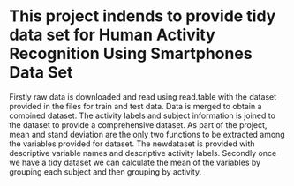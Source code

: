 # This project indends to provide tidy data set for Human Activity Recognition Using Smartphones Data Set 
Firstly raw data is downloaded and read using read.table with the dataset provided in the files for train and test data.
Data is merged to obtain a combined dataset. The activity labels  and subject information is joined to the dataset to provide a comprehensive dataset. As part of the project, mean and stand deviation are the only two functions to be extracted among the variables provided for dataset. The newdataset is provided with descriptive variable names and descriptive activity labels.
Secondly once we have a tidy dataset we can calculate the mean of the variables by grouping each subject and then grouping by activity.

